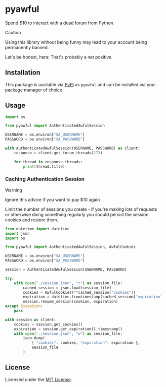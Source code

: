 # pyawful

Spend $10 to interact with a dead forum from Python.

> [!CAUTION]
> Using this library without being funny may lead to your account being permanently banned.
> 
> Let's be honest, here: That's probably a net positive.

## Installation

This package is available via [PyPi][pypi-package] as `pyawful`
and can be installed via your package manager of choice.

## Usage

```python
import os

from pyawful import AuthenticatedAwfulSession

USERNAME = os.environ["SA_USERNAME"]
PASSWORD = os.environ["SA_PASSWORD"]

with AuthenticatedAwfulSession(USERNAME, PASSWORD) as client:
    response = client.get_forum_threads(273)

    for thread in response.threads:
        print(thread.title)
```

### Caching Authentication Session

> [!WARNING]
> Ignore this advice if you want to pay $10 again

Limit the number of sessions you create - if you're making lots
of requests or otherwise doing something regularly you should
persist the session cookies and restore them.

```python
from datetime import datetime
import json
import os

from pyawful import AuthenticatedAwfulSession, AwfulCookies

USERNAME = os.environ["SA_USERNAME"]
PASSWORD = os.environ["SA_PASSWORD"]

session = AuthenticatedAwfulSession(USERNAME, PASSWORD)

try:
    with open("./session.json", "r") as session_file:
        cached_session = json.load(session_file)
        cookies = AwfulCookies(**cached_session["cookies"])
        expiration = datetime.fromtimestamp(cached_session["expiration"])
        session.resume_session(cookies, expiration)
except Exception:
    pass

with session as client:
    cookies = session.get_cookies()
    expiration = session.get_expiration().timestamp()
    with open("./session.json", "w") as session_file:
        json.dump(
            { "cookies": cookies, "expiration": expiration },
            session_file
        )
```

## License

Licensed under the [MIT License](./LICENSE).

[pypi-package]: https://pypi.org/project/pyawful

